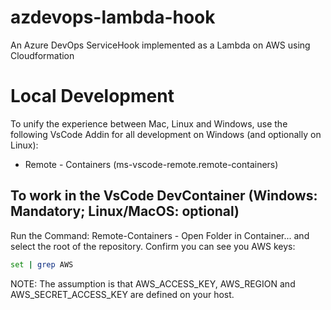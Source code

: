 # azdevops-lambda-hook
An Azure DevOps ServiceHook implemented as a Lambda on AWS using Cloudformation

# Local Development
To unify the experience between Mac, Linux and Windows, use the following VsCode Addin for all development on Windows (and optionally on Linux):

* Remote - Containers (ms-vscode-remote.remote-containers)

## To work in the VsCode DevContainer (Windows: Mandatory; Linux/MacOS: optional)
Run the Command: Remote-Containers - Open Folder in Container... and select the root of the repository. Confirm you can see you AWS keys:

```bash
set | grep AWS
```

NOTE: The assumption is that AWS_ACCESS_KEY, AWS_REGION and AWS_SECRET_ACCESS_KEY are defined on your host. 
